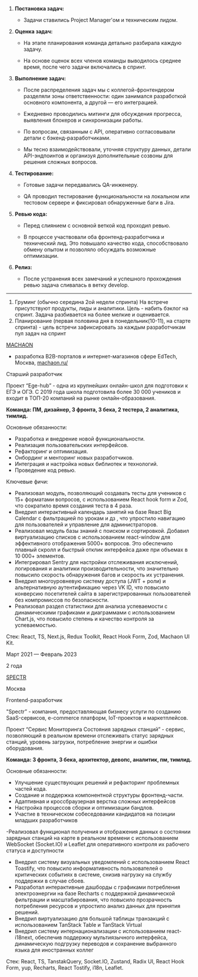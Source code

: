 
1. **Постановка задач:**
    
    - Задачи ставились Project Manager'ом и техническим лидом.
    
2. **Оценка задач:**
    
    - На этапе планирования команда детально разбирала каждую задачу.
        
        
    - На основе оценок всех членов команды выводилось среднее время, после чего задачи включались в спринт.
        
3. **Выполнение задач:**
    
    - После распределения задач мы с коллегой-фронтендером разделяли зоны ответственности: один занимался разработкой основного компонента, а другой — его интеграцией.
        
    - Ежедневно проводились митинги для обсуждения прогресса, выявления блокеров и синхронизации работы.
        
    - По вопросам, связанным с API, оперативно согласовывали детали с бэкенд-разработчиками.
        
    - Мы тесно взаимодействовали, уточняя структуру данных, детали API-эндпоинтов и организуя дополнительные созвоны для решения сложных вопросов.
        
4. **Тестирование:**
    
    - Готовые задачи передавались QA-инженеру.
        
    - QA проводил тестирование функциональности на локальном или тестовом сервере и фиксировал обнаруженные баги в Jira.
        
5. **Ревью кода:**
    
    - Перед слиянием с основной веткой код проходил ревью.
        
    - В процессе участвовали оба фронтенд-разработчика и технический лид. Это повышало качество кода, способствовало обмену опытом и позволяло обсуждать возможные оптимизации.
        
6. **Релиз:**
    
    - После устранения всех замечаний и успешного прохождения ревью задача сливалась в ветку develop.

---


1. Груминг (обычно середина 2ой недели спринта)
	На встрече присутствуют продукты, лиды и аналитики. Цель - набить бэклог на спринт. Задача разбивается на более мелкие и оценивается.
2. Планирование (первая половина дня в понедельник(10-11), на старте спринта) - цель встречи зафиксировать за каждым разработчикам пул задач на спринт


[MACHAON](https://hh.ru/employer/9696977?hhtmFrom=resume)
- разработка B2B-порталов и интернет-магазинов сфере EdTech,
Москва, [machaon.ru/](https://machaon.ru/)

Старший разработчик

Проект “Ege-hub” - одна из крупнейших онлайн-школ для подготовки к ЕГЭ и ОГЭ. С 2019 года школа подготовила более 30 000 учеников и входит в ТОП-20 компаний на рынке онлайн-образования.  

**Команда: ПМ, дизайнер, 3 фронта, 3 бека, 2 тестера, 2 аналитика, тимлид.**
  
Основные обязанности:  
- Разработка и внедрение новой функциональности.  
- Реализация пользовательских интерфейсов.  
- Рефакторинг и оптимизация.  
- Онбординг и менторинг новых разработчиков.  
- Интеграция и настройка новых библиотек и технологий.  
- Проведение код ревью.  
  
Ключевые фичи:  
- Реализовал модуль, позволяющий создавать тесты для учеников с 15+ форматами вопросов, с использованием React hook form и Zod, что сократило время создания теста в 4 раза.  
- Внедрил интерактивный календарь занятий на базе React Big Calendar с фильтрацией по урокам и дз , что упростило навигацию для пользователей и управление для администраторов.  
- Реализовал модуль базы знаний с поиском и сортировкой. Добавил виртуализацию списков с использованием react-window для эффективного отображения 5000+ вопросов. Это обеспечило плавный скролл и быстрый отклик интерфейса даже при объемах в 10 000+ элементов.  
- Интегрировал Sentry для настройки отслеживания исключений, логирования и аналитики производительности, что значительно повысило скорость обнаружения багов и скорость их устранения.  
- Внедрил многоуровневую систему доступа (JWT + роли) и альтернативную аутентификацию через VK ID, что повысило конверсию посетителей сайта в зарегистрированных пользователей без компромиссов по безопасности.  
- Реализовал раздел статистики для анализа успеваемости с динамическими графиками и диаграммами с использованием Chart.js, что повысило степень и качество контроля за успеваемостью.  
  
Стек: React, TS, Next.js, Redux Toolkit, React Hook Form, Zod, Machaon UI Kit.

Март 2021 — Февраль 2023

2 года

[SPECTR](https://hh.ru/employer/4785370?hhtmFrom=resume)

Москва

Frontend-разработчик

"Spectr” - компания, предоставляющая бизнесу услуги по созданию SaaS-сервисов, e-commerce платформ, IoT-проектов и маркетплейсов.  
  
Проект “Сервис Мониторинга Состояния зарядных станций” - cервис, позволяющий в реальном времени отслеживать статус зарядных станций, уровень загрузки, потребление энергии и ошибки оборудования.  

**Команда: 3 фронта, 3 бека, архитектор, девопс, аналитик, пм, тимлид.**

Основные обязанности:  
- Улучшение существующих решений и рефакторинг проблемных частей кода.  
- Создание и поддержка компонентной структуры фронтенд-части.  
- Адаптивная и кроссбраузерная верстка сложных интерфейсов  
- Настройка процессов сборки и оптимизации бандлов.  
- Участие в техническом собеседовании кандидатов на позиции младших разработчиков  
  
-Реализовал функционал получения и отображения данных о состоянии зарядных станций на карте в реальном времени с использованием WebSocket (Socket.IO) и Leaflet для оперативного контроля их рабочего статуса и доступности  
- Внедрил систему визуальных уведомлений с использованием React Toastify, что повысило информативность пользователей о критических событиях в системе, снизив нагрузку на службу поддержки в случае сбоев.  
- Разработал интерактивные дашборды с графиками потребления электроэнергии на базе Recharts с поддержкой динамической фильтрации и масштабирования, что повысило прозрачность потребления ресурсов и упростило анализ данных для принятия решений.  
- Внедрил виртуализацию для большой таблицы транзакций с использованием TanStack Table и TanStack Virtual  
- Внедрил систему интернационализации с использованием react-i18next, обеспечив поддержку мультиязычного интерфейса, динамическую подгрузку переводов и сохранение выбранного языка для иностранных коллег  
  
Стек: React, TS, TanstakQuery, Socket.IO, Zustand, Radix UI, React Hook Form, yup, Recharts, React Tostify, i18n, Leaflet.